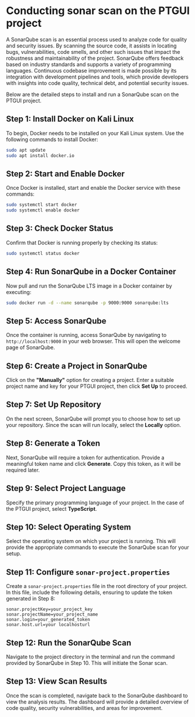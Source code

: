 # Conducting sonar scan on the PTGUI project

A SonarQube scan is an essential process used to analyze code for quality and security issues. By scanning the source code, it assists in locating bugs, vulnerabilities, code smells, and other such issues that impact the robustness and maintainability of the project. SonarQube offers feedback based on industry standards and supports a variety of programming languages. Continuous codebase improvement is made possible by its integration with development pipelines and tools, which provide developers with insights into code quality, technical debt, and potential security issues.

Below are the detailed steps to install and run a SonarQube scan on the PTGUI project.

## Step 1: Install Docker on Kali Linux

To begin, Docker needs to be installed on your Kali Linux system. Use the following commands to install Docker:

```bash
sudo apt update
sudo apt install docker.io
```

## Step 2: Start and Enable Docker

Once Docker is installed, start and enable the Docker service with these commands:

```bash
sudo systemctl start docker
sudo systemctl enable docker
```

## Step 3: Check Docker Status

Confirm that Docker is running properly by checking its status:

```bash
sudo systemctl status docker
```

## Step 4: Run SonarQube in a Docker Container

Now pull and run the SonarQube LTS image in a Docker container by executing:

```bash
sudo docker run -d --name sonarqube -p 9000:9000 sonarqube:lts
```

## Step 5: Access SonarQube

Once the container is running, access SonarQube by navigating to `http://localhost:9000` in your web browser. This will open the welcome page of SonarQube.

## Step 6: Create a Project in SonarQube

Click on the **"Manually"** option for creating a project. Enter a suitable project name and key for your PTGUI project, then click **Set Up** to proceed.

## Step 7: Set Up Repository

On the next screen, SonarQube will prompt you to choose how to set up your repository. Since the scan will run locally, select the **Locally** option.

## Step 8: Generate a Token

Next, SonarQube will require a token for authentication. Provide a meaningful token name and click **Generate**. Copy this token, as it will be required later.

## Step 9: Select Project Language

Specify the primary programming language of your project. In the case of the PTGUI project, select **TypeScript**.

## Step 10: Select Operating System

Select the operating system on which your project is running. This will provide the appropriate commands to execute the SonarQube scan for your setup.

## Step 11: Configure `sonar-project.properties`

Create a `sonar-project.properties` file in the root directory of your project. In this file, include the following details, ensuring to update the token generated in Step 8:

```properties
sonar.projectKey=your_project_key
sonar.projectName=your_project_name
sonar.login=your_generated_token
sonar.host.url=your localhosturl
```

## Step 12: Run the SonarQube Scan

Navigate to the project directory in the terminal and run the command provided by SonarQube in Step 10. This will initiate the Sonar scan.

## Step 13: View Scan Results

Once the scan is completed, navigate back to the SonarQube dashboard to view the analysis results. The dashboard will provide a detailed overview of code quality, security vulnerabilities, and areas for improvement.
